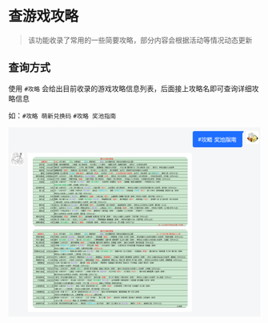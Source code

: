 # 查游戏攻略

> 该功能收录了常用的一些简要攻略，部分内容会根据活动等情况动态更新

## 查询方式

使用 `#攻略` 会给出目前收录的游戏攻略信息列表，后面接上攻略名即可查询详细攻略信息

如：`#攻略 萌新兑换码` `#攻略 奖池指南`

![攻略奖池指南](../media/攻略奖池指南.png ':size=450')
